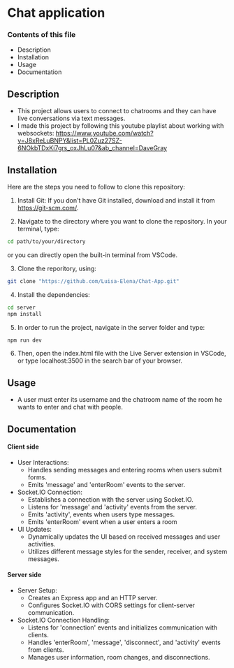 # Chat application

### Contents of this file
- Description
- Installation
- Usage
- Documentation

## Description
- This project allows users to connect to chatrooms and they can have live conversations via text messages.
- I made this project by following this youtube playlist about working with websockets: https://www.youtube.com/watch?v=J8xReLuBNPY&list=PL0Zuz27SZ-6NOkbTDxKi7grs_oxJhLu07&ab_channel=DaveGray

## Installation

Here are the steps you need to follow to clone this repository: 

1. Install Git:
If you don't have Git installed, download and install it from https://git-scm.com/.

2. Navigate to the directory where you want to clone the repository. In your terminal, type: 

```sh
cd path/to/your/directory
```
or you can directly open the built-in terminal from VSCode.

3. Clone the reporitory, using: 
```sh
git clone "https://github.com/Luisa-Elena/Chat-App.git"
```

4. Install the dependencies: 
```sh
cd server
npm install
```

5. In order to run the project, navigate in the server folder and type:
```sh
npm run dev
```

6. Then, open the index.html file with the Live Server extension in VSCode, or type localhost:3500 in the search bar of your browser.

## Usage
- A user must enter its username and the chatroom name of the room he wants to enter and chat with people.

## Documentation
#### Client side
- User Interactions:
    - Handles sending messages and entering rooms when users submit forms.
    - Emits 'message' and 'enterRoom' events to the server.
- Socket.IO Connection:
    - Establishes a connection with the server using Socket.IO.
    - Listens for 'message' and 'activity' events from the server.
    - Emits 'activity', events when users type messages.
    - Emits 'enterRoom' event when a user enters a room
- UI Updates:
    - Dynamically updates the UI based on received messages and user activities.
    - Utilizes different message styles for the sender, receiver, and system messages.
#### Server side
- Server Setup:
    - Creates an Express app and an HTTP server.
    - Configures Socket.IO with CORS settings for client-server communication.
- Socket.IO Connection Handling:
    - Listens for 'connection' events and initializes communication with clients.
    - Handles 'enterRoom', 'message', 'disconnect', and 'activity' events from clients.
    - Manages user information, room changes, and disconnections.
